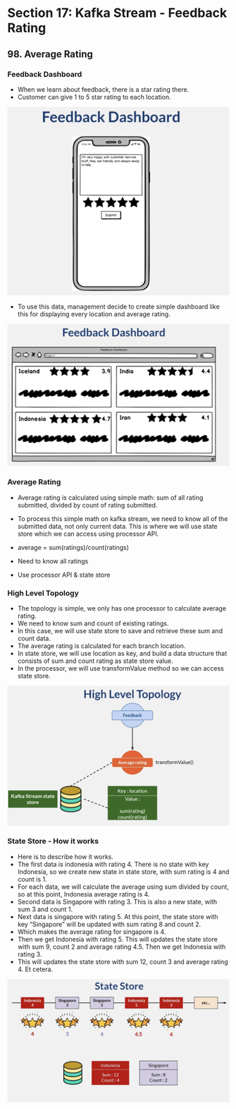 # Section 17: Kafka Stream - Feedback Rating

## 98. Average Rating

### Feedback Dashboard

- When we learn about feedback, there is a star rating there.
- Customer can give 1 to 5 star rating to each location.

![alt text](https://github.com/marodrigues20/udemy_java/blob/main/JavaSpring%26ApacheKafkaBootcamp-BasicToComplete/Sections/Section-17/pic_01.png?raw=true)

- To use this data, management decide to create simple dashboard like this for displaying every location and average rating.

![alt text](https://github.com/marodrigues20/udemy_java/blob/main/JavaSpring%26ApacheKafkaBootcamp-BasicToComplete/Sections/Section-17/pic_02.png?raw=true)

### Average Rating

- Average rating is calculated using simple math: sum of all rating submitted, divided by count of rating submitted.
- To process this simple math on kafka stream, we need to know all of the submitted data, not only current data. This is where we will use state store which we can access using processor API.

- average = sum(ratings)/count(ratings)
- Need to know all ratings
- Use processor API & state store


### High Level Topology

- The topology is simple, we only has one processor to calculate average rating.
- We need to know sum and count of existing ratings.
- In this case, we will use state store to save and retrieve these sum and count data.
- The average rating is calculated for each branch location.
- In state store, we will use location as key, and build a data structure that consists of sum and count rating as state store value.
- In the processor, we will use transformValue method so we can access state store.


![alt text](https://github.com/marodrigues20/udemy_java/blob/main/JavaSpring%26ApacheKafkaBootcamp-BasicToComplete/Sections/Section-17/pic_03.png?raw=true)


### State Store - How it works

- Here is to describe how it works.
- The first data is indonesia with rating 4. There is no state with key Indonesia, so we create new state in state store, with sum rating is 4 and count is 1.
- For each data, we will calculate the average using sum divided by count, so at this point, Indonesia average rating is 4.
- Second data is Singapore with rating 3. This is also a new state, with sum 3 and count 1.
- Next data is singapore with rating 5. At this point, the state store with key “Singapore” will be updated with sum rating 8 and count 2.
- Which makes the average rating for singapore is 4.
- Then we get Indonesia with rating 5. This will updates the state store with sum 9, count 2 and average rating 4.5. Then we get Indonesia with rating 3.
- This will updates the state store with sum 12, count 3 and average rating 4. Et cetera.


![alt text](https://github.com/marodrigues20/udemy_java/blob/main/JavaSpring%26ApacheKafkaBootcamp-BasicToComplete/Sections/Section-17/pic_04.png?raw=true)

